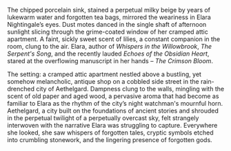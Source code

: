 The chipped porcelain sink, stained a perpetual milky beige by years of lukewarm water and forgotten tea bags, mirrored the weariness in Elara Nightingale’s eyes.  Dust motes danced in the single shaft of afternoon sunlight slicing through the grime-coated window of her cramped attic apartment.  A faint, sickly sweet scent of lilies, a constant companion in the room, clung to the air.  Elara, author of *Whispers in the Willowbrook*, *The Serpent's Song*, and the recently lauded *Echoes of the Obsidian Heart*, stared at the overflowing manuscript in her hands – *The Crimson Bloom*.

The setting:  a cramped attic apartment nestled above a bustling, yet somehow melancholic, antique shop on a cobbled side street in the rain-drenched city of Aethelgard.  Dampness clung to the walls, mingling with the scent of old paper and aged wood, a pervasive aroma that had become as familiar to Elara as the rhythm of the city’s night watchman's mournful horn.  Aethelgard, a city built on the foundations of ancient stories and shrouded in the perpetual twilight of a perpetually overcast sky, felt strangely interwoven with the narrative Elara was struggling to capture.  Everywhere she looked, she saw whispers of forgotten tales, cryptic symbols etched into crumbling stonework, and the lingering presence of forgotten gods.
